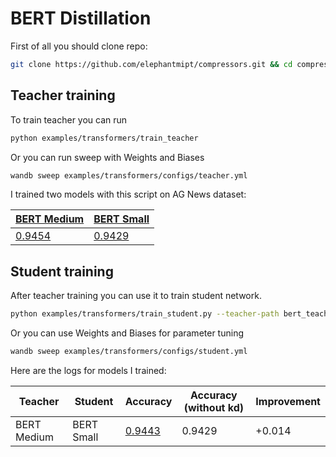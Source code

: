 # BERT Distillation

First of all you should clone repo:

```bash
git clone https://github.com/elephantmipt/compressors.git && cd compressors
```

## Teacher training

To train teacher you can run
```bash
python examples/transformers/train_teacher
```
Or you can run sweep with Weights and Biases
```bash
wandb sweep examples/transformers/configs/teacher.yml
```

I trained two models with this script on AG News dataset:

| [BERT Medium](https://huggingface.co/google/bert_uncased_L-8_H-512_A-8) | [BERT Small](https://huggingface.co/google/bert_uncased_L-4_H-512_A-8) |
| ----------- | ---------- |
| [0.9454](https://wandb.ai/torchwave/bert-distillation/sweeps/0xtkz0gf)      | [0.9429](https://wandb.ai/torchwave/bert-distillation/sweeps/8wyq3t4x) |

## Student training

After teacher training you can use it to train student network.

```bash
python examples/transformers/train_student.py --teacher-path bert_teacher/checkpoints/best.pth
```

Or you can use Weights and Biases for parameter tuning

```bash
wandb sweep examples/transformers/configs/student.yml
```

Here are the logs for models I trained:

| Teacher | Student | Accuracy | Accuracy (without kd) | Improvement |
| ------- | ------- | -------- | --------------------- | ----------- |
| BERT Medium | BERT Small | [0.9443](https://wandb.ai/torchwave/bert-distillation/sweeps/68nz4bmr) | 0.9429 | +0.014 |





